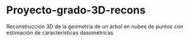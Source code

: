 # Proyecto-grado-3D-recons
Reconstrucción 3D de la geometría de un árbol en nubes de puntos con estimación de características dasométricas
